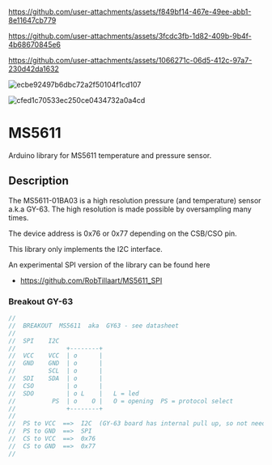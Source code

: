 https://github.com/user-attachments/assets/f849bf14-467e-49ee-abb1-8e11647cb779

https://github.com/user-attachments/assets/3fcdc3fb-1d82-409b-9b4f-4b68670845e6

https://github.com/user-attachments/assets/1066271c-06d5-412c-97a7-230d42da1632

![ecbe92497b6dbc72a2f50104f1cd107](https://github.com/user-attachments/assets/3677b218-2745-499a-a7e9-7753df2ffe9f)

![cfed1c70533ec250ce0434732a0a4cd](https://github.com/user-attachments/assets/9a5839c5-e7bd-46ee-b46f-0fc174a1b950)

# MS5611
Arduino library for MS5611 temperature and pressure sensor.
## Description

The MS5611-01BA03 is a high resolution pressure (and temperature) sensor a.k.a GY-63.
The high resolution is made possible by oversampling many times.

The device address is 0x76 or 0x77 depending on the CSB/CSO pin.

This library only implements the I2C interface.

An experimental SPI version of the library can be found here 
- https://github.com/RobTillaart/MS5611_SPI

### Breakout GY-63

```cpp
//
//  BREAKOUT  MS5611  aka  GY63 - see datasheet
//
//  SPI    I2C
//              +--------+
//  VCC    VCC  | o      |
//  GND    GND  | o      |
//         SCL  | o      |
//  SDI    SDA  | o      |
//  CSO         | o      |
//  SDO         | o L    |   L = led
//          PS  | o    O |   O = opening  PS = protocol select
//              +--------+
//
//  PS to VCC  ==>  I2C  (GY-63 board has internal pull up, so not needed)
//  PS to GND  ==>  SPI
//  CS to VCC  ==>  0x76
//  CS to GND  ==>  0x77
//
```

